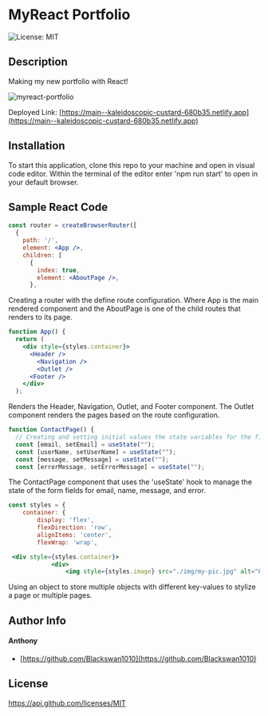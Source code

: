 # MyReact Portfolio 
![License: MIT](https://img.shields.io/badge/MIT-blue.svg) 

## Description 

Making my new portfolio with React! 

![myreact-portfolio](https://github.com/Blackswan1010/myreact-portfolio/assets/144869976/0b7fe3d2-e306-4d53-992d-8debbdb89466)

Deployed Link: [https://main--kaleidoscopic-custard-680b35.netlify.app](https://main--kaleidoscopic-custard-680b35.netlify.app)

## Installation 

To start this application, clone this repo to your machine and open in visual code editor. Within the terminal of the editor enter 'npm run start' to open in your default browser.

## Sample React Code

```jsx
const router = createBrowserRouter([
  {
    path: '/',
    element: <App />,
    children: [
      {
        index: true,
        element: <AboutPage />,
      },
```
Creating a router with the define route configuration. Where App is the main rendered component and the AboutPage is one of the child routes that renders to its page.


```jsx
function App() {
  return (
    <div style={styles.container}>
      <Header />
        <Navigation />
        <Outlet />
      <Footer />
    </div>
  );
```
Renders the Header, Navigation, Outlet, and Footer component. The Outlet component renders the pages based on the route configuration.

```jsx
function ContactPage() {
  // Creating and setting initial values the state variables for the fields in the form
  const [email, setEmail] = useState("");
  const [userName, setUserName] = useState("");
  const [message, setMessage] = useState("");
  const [errorMessage, setErrorMessage] = useState("");
```
The ContactPage component that uses the 'useState' hook to manage the state of the form fields for email, name, message, and error.

```jsx
const styles = {
    container: {
        display: 'flex',
        flexDirection: 'row',
        alignItems: 'center',
        flexWrap: 'wrap',

 <div style={styles.container}>
            <div>
                <img style={styles.image} src="./img/my-pic.jpg" alt="Picture of Anthony" />
```
Using an object to store multiple objects with different key-values to stylize a page or multiple pages.

## Author Info 

#### Anthony

* [https://github.com/Blackswan1010](https://github.com/Blackswan1010) 

## License

 https://api.github.com/licenses/MIT 


